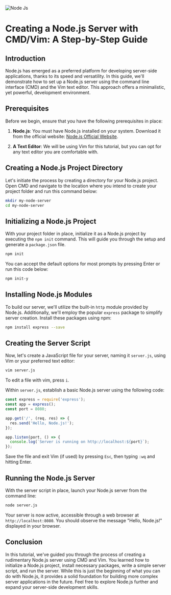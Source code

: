![Node Js](https://cdn.hashnode.com/res/hashnode/image/upload/v1694260731672/628a6e9a-cd4f-4db3-890c-0623bf919974.png?w=1600&h=840&fit=crop&crop=entropy&auto=compress,format&format=webp)

# Creating a Node.js Server with CMD/Vim: A Step-by-Step Guide

## Introduction

Node.js has emerged as a preferred platform for developing server-side applications, thanks to its speed and versatility. In this guide, we'll demonstrate how to set up a Node.js server using the command line interface (CMD) and the Vim text editor. This approach offers a minimalistic, yet powerful, development environment.

## Prerequisites

Before we begin, ensure that you have the following prerequisites in place:

1. **Node.js**: You must have Node.js installed on your system. Download it from the official website: [Node.js Official Website](https://nodejs.org/).

2. **A Text Editor**: We will be using Vim for this tutorial, but you can opt for any text editor you are comfortable with.

## Creating a Node.js Project Directory

Let's initiate the process by creating a directory for your Node.js project. Open CMD and navigate to the location where you intend to create your project folder and run this command below:

```bash
mkdir my-node-server
cd my-node-server
```

## Initializing a Node.js Project

With your project folder in place, initialize it as a Node.js project by executing the `npm init` command. This will guide you through the setup and generate a `package.json` file.

```bash
npm init
```

You can accept the default options for most prompts by pressing Enter or run this code below:

```bash
npm init-y
```

## Installing Node.js Modules

To build our server, we'll utilize the built-in `http` module provided by Node.js. Additionally, we'll employ the popular `express` package to simplify server creation. Install these packages using npm:

```bash
npm install express --save
```

## Creating the Server Script

Now, let's create a JavaScript file for your server, naming it `server.js`, using Vim or your preferred text editor:

```bash
vim server.js
```
To edit a file with vim, press `i`.

Within `server.js`, establish a basic Node.js server using the following code:

```javascript
const express = require('express');
const app = express();
const port = 8080;

app.get('/', (req, res) => {
  res.send('Hello, Node.js!');
});

app.listen(port, () => {
  console.log(`Server is running on http://localhost:${port}`);
});
```

Save the file and exit Vim (if used) by pressing `Esc`, then typing `:wq` and hitting Enter.

## Running the Node.js Server

With the server script in place, launch your Node.js server from the command line:

```bash
node server.js
```

Your server is now active, accessible through a web browser at `http://localhost:8080`. You should observe the message "Hello, Node.js!" displayed in your browser.

## Conclusion

In this tutorial, we've guided you through the process of creating a rudimentary Node.js server using CMD and Vim. You learned how to initialize a Node.js project, install necessary packages, write a simple server script, and run the server. While this is just the beginning of what you can do with Node.js, it provides a solid foundation for building more complex server applications in the future. Feel free to explore Node.js further and expand your server-side development skills.
